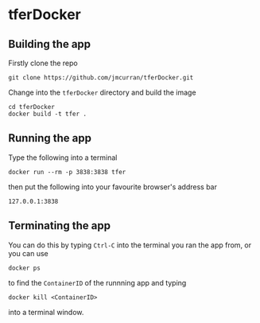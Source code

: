 # tferDocker

## Building the app
Firstly clone the repo
```
git clone https://github.com/jmcurran/tferDocker.git
```
Change into the ```tferDocker``` directory and build the image
```
cd tferDocker
docker build -t tfer .
```

## Running the app
Type the following into a terminal
```
docker run --rm -p 3838:3838 tfer 
```
then put the following into your favourite browser's address bar
```
127.0.0.1:3838
```

## Terminating the app
You can do this by typing ```Ctrl-C``` into the terminal you ran the app from, or you can use
```
docker ps
```
to find the ```ContainerID``` of the runnning app and typing 
```
docker kill <ContainerID>
```
into a terminal window.
